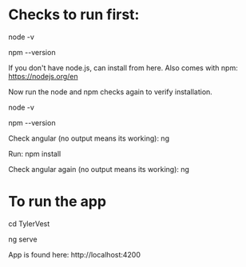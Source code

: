 
# Checks to run first:
node -v

npm --version

If you don't have node.js, can install from here. Also comes with npm:
https://nodejs.org/en

Now run the node and npm checks again to verify installation.

node -v

npm --version

Check angular (no output means its working):
ng 

Run:
npm install

Check angular again (no output means its working):
ng


# To run the app 
cd TylerVest

ng serve

App is found here:
http://localhost:4200

